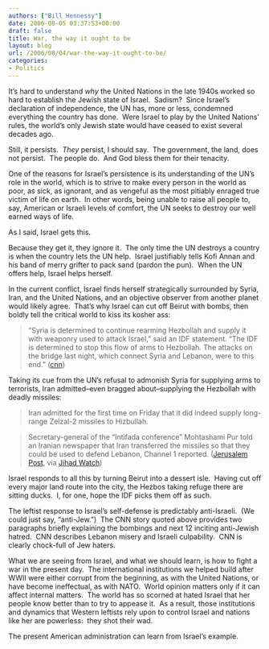 ```yaml
---
authors: ["Bill Hennessy"]
date: 2006-08-05 03:37:53+00:00
draft: false
title: War, the way it ought to be
layout: blog
url: /2006/08/04/war-the-way-it-ought-to-be/
categories:
- Politics
---
```


It’s hard to understand _why_ the United Nations in the late 1940s worked so hard to establish the Jewish state of Israel.  Sadism?  Since Israel’s declaration of independence, the UN has, more or less, condemned everything the country has done.  Were Israel to play by the United Nations’ rules, the world’s only Jewish state would have ceased to exist several decades ago.

Still, it persists.  _They_ persist, I should say.  The government, the land, does not persist.  The people do.  And God bless them for their tenacity.

One of the reasons for Israel’s persistence is its understanding of the UN’s role in the world, which is to strive to make every person in the world as poor, as sick, as ignorant, and as vengeful as the most pitiably enraged true victim of life on earth.  In other words, being unable to raise all people to, say, American or Israeli levels of comfort, the UN seeks to destroy our well earned ways of life.

As I said, Israel gets this.

Because they get it, they ignore it.  The only time the UN destroys a country is when the country lets the UN help.  Israel justifiably tells Kofi Annan and his band of merry grifter to pack sand (pardon the pun).  When the UN offers help, Israel helps herself.

In the current conflict, Israel finds herself strategically surrounded by Syria, Iran, and the United Nations, and an objective observer from another planet would likely agree.  That’s why Israel can cut off Beirut with bombs, then boldly tell the critical world to kiss its kosher ass:



> “Syria is determined to continue rearming Hezbollah and supply it with weaponry used to attack Israel,” said an IDF statement. “The IDF is determined to stop this flow of arms to Hezbollah. The attacks on the bridge last night, which connect Syria and Lebanon, were to this end.” ([cnn](https://web.archive.org/web/20061031063153/https://www.cnn.com/2006/WORLD/meast/08/04/mideast.main/index.html))



Taking its cue from the UN’s refusal to admonish Syria for supplying arms to terrorists, Iran admitted–even bragged about–supplying the Hezbollah with deadly missiles:



> Iran admitted for the first time on Friday that it did indeed supply long-range Zelzal-2 missiles to Hizbullah.





> Secretary-general of the “Intifada conference” Mohtashami Pur told an Iranian newspaper that Iran transferred the missiles so that they could be used to defend Lebanon, Channel 1 reported. ([Jerusalem Post](https://web.archive.org/web/20061031063153/https://www.jpost.com/servlet/Satellite?cid=1154525807791&pagename=JPost%2FJPArticle%2FShowFull), via [Jihad Watch](https://web.archive.org/web/20061031063153/https://www.jihadwatch.org/archives/012539.php))



Israel responds to all this by turning Beirut into a dessert isle.  Having cut off every major land route into the city, the Hezbos taking refuge there are sitting ducks.  I, for one, hope the IDF picks them off as such.

The leftist response to Israel’s self-defense is predictably anti-Israeli.  (We could just say, “anti-Jew.”)  The CNN story quoted above provides two paragraphs briefly explaining the bombings and next 12 inciting anti-Jewish hatred.  CNN describes Lebanon misery and Israeli culpability.  CNN is clearly chock-full of Jew haters.

What we are seeing from Israel, and what we should learn, is how to fight a war in the present day.  The international institutions we helped build after WWII were either corrupt from the beginning, as with the United Nations, or have become ineffectual, as with NATO.  World opinion matters only if it can affect internal matters.  The world has so scorned at hated Israel that her people know better than to try to appease it.  As a result, those institutions and dynamics that Western leftists rely upon to control Israel and nations like her are powerless:  they shot their wad.

The present American administration can learn from Israel’s example.
